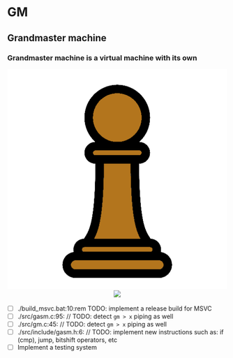 # GM

##  Grandmaster machine
### Grandmaster machine is a virtual machine with its own 

<p align="center" width="100%">
    <img src="/assets/logo.png">
    <br>
    <img src="https://github.com/datawater/gmachine/actions/workflows/ci.yml/badge.svg">
</p>

- [ ] ./build_msvc.bat:10:rem TODO: implement a release build for MSVC
- [ ] ./src/gasm.c:95:	// TODO: detect `gm > x` piping as well
- [ ] ./src/gm.c:45:	// TODO: detect `gm > x` piping as well
- [ ] ./src/include/gasm.h:6:	// TODO: implement new instructions such as: if (cmp), jump, bitshift operators, etc
- [ ] Implement a testing system